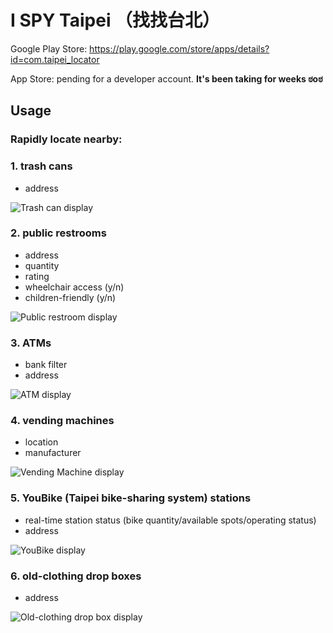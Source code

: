 # I SPY Taipei （找找台北）

Google Play Store: https://play.google.com/store/apps/details?id=com.taipei_locator

App Store: pending for a developer account. **It's been taking for weeks ಠoಠ**

## Usage
### Rapidly locate nearby:
### 1. trash cans
- address

![Trash can display](https://lh3.googleusercontent.com/lJzCoVfZ1ePyMNj3LDqI3ew1yKtboJO0XRr2-A0FBBtvjOrAAkH7y2dj582S_-BMBo0=w1536-h674-rw)

### 2. public restrooms
- address
- quantity
- rating
- wheelchair access (y/n)
- children-friendly (y/n)

![Public restroom display](https://lh3.googleusercontent.com/7EWUwALIKCkco4lOzAPGaXppIyLe9Vqrm4KFlZta3HOFTwlFJ_qiaw6653smiIiFgTo=w1536-h674-rw)

### 3. ATMs
- bank filter
- address

![ATM display](https://lh3.googleusercontent.com/GBc6-2ScJ-1fKe5aKgNkveSwtymeoNbzN2i-DF67RLMa3_Y9vg7kbntEC41cg6nEbZa8=w1536-h674-rw)

### 4. vending machines
- location
- manufacturer

![Vending Machine display](https://lh3.googleusercontent.com/tSI0Ys-R4aTUIvXvCmCR6UGBLt35p4-cROs5RFuqELPi24pDzavVTgUhLpzOIv9ynjg=w1536-h674-rw)

### 5. YouBike (Taipei bike-sharing system) stations
- real-time station status (bike quantity/available spots/operating status)
- address

![YouBike display](https://lh3.googleusercontent.com/lNrdZ8iV-3VfQW6NOqtZxXfto3CuW8bviYyesIMQCHfhQdm3R_ObNLU4rbkPetdnPg=w1536-h674-rw)


### 6. old-clothing drop boxes
- address

![Old-clothing drop box display](https://lh3.googleusercontent.com/MNwkQOdFf9MxKLbLx-76RXG-agh9f2NM7xIGYnQf2VG5S1smM8gvzGwTHJHXuH2uMUQ=w1536-h674-rw)

